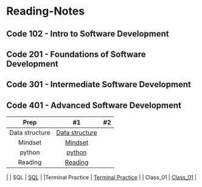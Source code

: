 # Reading-Notes

## Code 102 - Intro to Software Development

## Code 201 - Foundations of Software Development

## Code 301 - Intermediate Software Development

## Code 401 - Advanced Software Development

| Prep | #1    | #2    |
| :---:   | :---: | :---: |
| Data structure | [Data structure](./Data%20Structures/DataStructures.md)   |
| Mindset | [Mindset](./Mindset/Mindset.md)  |
| python | [python](./python/IntroPython.md)  |
| Reading |[Reading](./Reading%20Engineer/Reading.md)
  |
| SQL | [SQL](./SQL/SQL%20Practice.md)
 |
|Terminal Practice  | [Terminal Practice](./Terminal%20Practice%20/Terminal.md)  |
| Class_01 | [Class_01](./Class_01/Class01.md) |